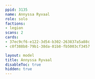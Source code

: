 ```yaml
---
ppid: 3135
name: Annyssa Ryvaal
role: solo
factions:
- legion
scans: 2
cards:
- 37ec9cf6-e122-3d54-b302-263837a5a88c
- c0f388b8-79b1-38da-81b8-fb5003cf3457

layout: model
title: Annyssa Ryvaal
disableToc: true
hidden: true
---
```

